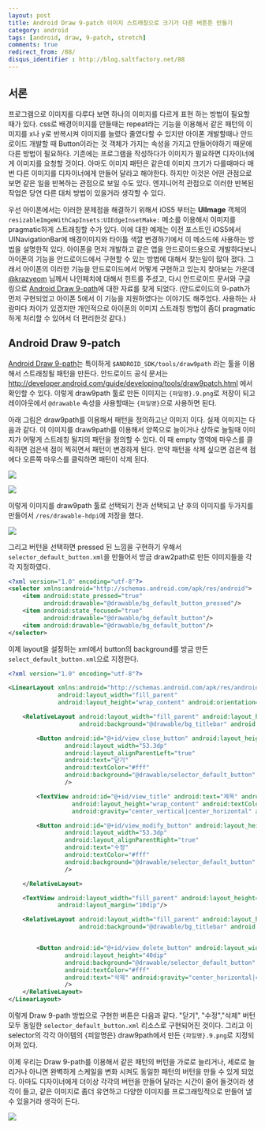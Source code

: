 ```yaml
---
layout: post
title: Android Draw 9-patch 이미지 스트래칭으로 크기가 다른 버튼튼 만들기
category: android
tags: [android, draw, 9-patch, stretch]
comments: true
redirect_from: /88/
disqus_identifier : http://blog.saltfactory.net/88
---
```


## 서론

프로그램으로 이미지를 다루다 보면 하나의 이미지를 다르게 표현 하는 방법이 필요할 때가 있다. css로 배경이미지를 만들때는 repeat라는 기능을 이용해서 같은 패턴의 이미지를 x나 y로 반복시켜 이미지를 늘렸다 줄였다할 수 있지만 아이폰 개발할때나 안드로이드 개발할 때 Button이라는 것 객체가 가지는 속성을 가지고 만들어야하기 때문에 다른 방법이 필요하다. 기존에는 프로그램을 작성하다가 이미지가 필요하면 디자이너에게 이미지를 요청할 것이다. 아마도 이미지 패턴은 같은데 이미지 크기가 다를때마다 매번 다른 이미지를 디자이너에게 만들어 달라고 해야한다. 하지만 이것은 어떤 관점으로 보면 같은 일을 반복하는 관점으로 보일 수도 있다. 엔지니어적 관점으로 이러한 반복된 작업은 당연 다른 대처 방법이 있을거라 생각할 수 있다.  

우선 아이폰에서는 이러한 문제점을 해결하기 위해서 iOS5 부터는 **UIImage** 객체의 `resizableImgeWithCapInsets:UIEdgeInsetMake:` 메소를 이용해서 이미지를 pragmatic하게 스트래칭할 수가 있다. 이에 대한 예제는 이전 포스트인   iOS5에서 UINavigationBar에 배경이미지와 타이틀 색깔 변경하기에서 이 메소드에 사용하는 방법을 설명한적 있다. 아이폰을 먼저 개발하고 같은 앱을 안드로이드용으로 개발하다보니 아이폰의 기능을 안드로이드에서 구현할 수 있는 방법에 대해서 찾는일이 많아 졌다. 그래서 아이폰의 이러한 기능을 안드로이드에서 어떻게 구현하고 있는지 찾아보는 가운데 [@krazyeom](https://twitter.com/karzyeom) 님께서 나인페치에 대해서 힌트를 주셨고, 다시 안드로이드 문서와 구글링으로 [Android Draw 9-path](http://developer.android.com/tools/help/draw9patch.html)에 대한 자료를 찾게 되었다. (안드로이드의 9-path가 먼저 구현되었고 아이폰 5에서 이 기능을 지원하였다는 이야기도 해주었다. 사용하는 사람마다 차이가 있겠지만 개인적으로 아이폰의 이미지 스트래칭 방법이 좀더 pragmatic하게 처리할 수 있어서 더 편리한것 같다.)

<!--more-->

## Android Draw 9-patch

[Android Draw 9-path](http://developer.android.com/tools/help/draw9patch.html)는 특이하게 `$ANDROID_SDK/tools/draw9path` 라는 툴을 이용해서 스트래칭될 패턴을 만든다. 안드로이드 공식 문서는 http://developer.android.com/guide/developing/tools/draw9patch.html 에서 확인할 수 있다. 이렇게 draw9path 툴로 만든 이미지는 `{파일명}.9.png`로 저장이 되고 레이아웃에서 `@drawable` 속성을 사용할때는 `{파일명}`으로 사용하면 된다.

아래 그림은 draw9path를 이용해서 패턴을 정의하고난 이미지 이다. 실제 이미지는 다음과 같다.  이 이미지를  draw9path를 이용해서 양쪽으로 늘이거나 상하로 늘릴때 이미지가 어떻게 스트레칭 될지의 패턴을 정의할 수 있다. 이 때 empty 영역에 마우스를 클릭하면 검은색 점이 찍히면서 패턴이 변경하게 된다. 만약 패턴을 삭제 싶으면 검은색 점에다 오른쪽 마우스를 클릭하면 패턴이 삭제 된다.

![](https://hbn-blog-assets.s3.ap-northeast-2.amazonaws.com/3d5eaecc-1167-4cf6-83ea-44f97aba8616)

![](https://hbn-blog-assets.s3.ap-northeast-2.amazonaws.com/62cd7fa5-e43a-4820-b5d5-dda0fbc032d4)

이렇게 이미지를 draw9path 툴로 선택되기 전과 선택되고 난 후의 이미지를 두가지를 만들어서 `/res/drawable-hdpi`에 저장을 했다.

![](https://hbn-blog-assets.s3.ap-northeast-2.amazonaws.com/981e2641-dc3a-4fcb-8e6d-8af4ea4a1e68)

그리고 버턴을 선택하면 pressed 된 느낌을 구현하기 우해서 `selector_default_button.xml`을 만들어서 방금 draw2path로 만든 이미지들을 각각 지정하였다.

```xml
<?xml version="1.0" encoding="utf-8"?>
<selector xmlns:android="http://schemas.android.com/apk/res/android">
    <item android:state_pressed="true"
          android:drawable="@drawable/bg_default_button_pressed"/>
    <item android:state_focused="true"
          android:drawable="@drawable/bg_default_button"/>
    <item android:drawable="@drawable/bg_default_button"/>
</selector>
```

이제 layout을 설정하는 xml에서 button의 background를 방금 만든 `select_default_button.xml`으로 지정한다.

```xml
<?xml version="1.0" encoding="utf-8"?>

<LinearLayout xmlns:android="http://schemas.android.com/apk/res/android"
              android:layout_width="fill_parent"
              android:layout_height="wrap_content" android:orientation="vertical">

    <RelativeLayout android:layout_width="fill_parent" android:layout_height="wrap_content"
                    android:background="@drawable/bg_titlebar" android:padding="8dp">

        <Button android:id="@+id/view_close_button" android:layout_height="40dp"
                android:layout_width="53.3dp"
                android:layout_alignParentLeft="true"
                android:text="닫기"
                android:textColor="#fff"
                android:background="@drawable/selector_default_button"
                />

        <TextView android:id="@+id/view_title" android:text="제목" android:layout_width="fill_parent"
                  android:layout_height="wrap_content" android:textColor="#fff" android:textSize="18dp"
                  android:gravity="center_vertical|center_horizontal" android:height="40dp"/>

        <Button android:id="@+id/view_modify_button" android:layout_height="40dp"
                android:layout_width="53.3dp"
                android:layout_alignParentRight="true"
                android:text="수정"
                android:textColor="#fff"
                android:background="@drawable/selector_default_button"
                />

    </RelativeLayout>

    <TextView android:layout_width="fill_parent" android:layout_height="wrap_content" android:text="제목"
              android:layout_margin="10dip"/>

    <RelativeLayout android:layout_width="fill_parent" android:layout_height="wrap_content"
                    android:background="@drawable/bg_titlebar" android:padding="8dp">


        <Button android:id="@+id/view_delete_button" android:layout_width="fill_parent"
                android:layout_height="40dip"
                android:background="@drawable/selector_default_button"
                android:textColor="#fff"
                android:text="삭제" android:gravity="center_horizontal|center_vertical"
                />
    </RelativeLayout>
</LinearLayout>
```

이렇게 Draw 9-path 방법으로 구현한 버튼은 다음과  같다. "닫기", "수정","삭제" 버턴 모두 동일한 `selector_default_button.xml` 리소스로 구현되어진 것이다.  그리고 이 selector의 각각 아이템의 {피알명은} draw9path에서 만든 `{파일명}.9.png`로 지정되어져 있다.

이제 우리는 Draw 9-path를 이용해서 같은 패턴의 버턴을 가로로 늘리거나, 세로로 늘리거나 아니면 완벽하게 스케일을 변화 시켜도 동일한 패턴의 버턴을 만들 수 있게 되었다. 아마도 디자이너에게 더이상 각각의 버턴을 만들어 달라는 시간이 줄어 들것이라 생각이 들고, 같은 이미지로 좀더 유연하고 다양한 이미지를 프로그래밍적으로 만들어 낼 수 있을거라 생각이 든다.

![](https://hbn-blog-assets.s3.ap-northeast-2.amazonaws.com/e3ccf957-e63f-4b10-9826-778275d79798)


